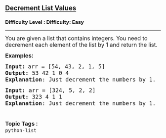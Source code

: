 <h2><a href="https://www.geeksforgeeks.org/problems/decrement-list-values/1&selectedLang=python3">Decrement List Values</a></h2><h3>Difficulty Level : Difficulty: Easy</h3><hr><div class="problems_problem_content__Xm_eO"><p><span style="font-size: 18px;">You are given a list that contains integers. You need to decrement each element of the list by 1 and return the list.</span></p>
<p><span style="font-size: 18px;"><strong>Examples:</strong></span></p>
<pre><span style="font-size: 18px;"><strong>Input</strong></span><span style="font-size: 14pt;"><strong>:</strong></span> <span style="font-size: 18px;">arr = [54, 43, 2, 1, 5]
<strong>Output:</strong> 53 42 1 0 4
<strong>Explanation</strong>: Just decrement the numbers by 1.</span></pre>
<pre><span style="font-size: 18px;"><strong>Input: </strong>arr = [324, 5, 2, 2]
<strong>Output: </strong>323 4 1 1
<strong>Explanation</strong>: Just decrement the numbers by 1.</span></pre></div><br><p><span style=font-size:18px><strong>Topic Tags : </strong><br><code>python-list</code>&nbsp;